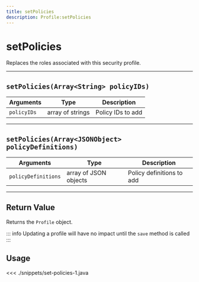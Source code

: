 ```yaml
---
title: setPolicies
description: Profile:setPolicies
---
```


# setPolicies

Replaces the roles associated with this security profile.

---

## `setPolicies(Array<String> policyIDs)`

| Arguments   | Type             | Description       |
| ----------- | ---------------- | ----------------- |
| `policyIDs` | array of strings | Policy IDs to add |

---

## `setPolicies(Array<JSONObject> policyDefinitions)`

| Arguments           | Type                  | Description               |
| ------------------- | --------------------- | ------------------------- |
| `policyDefinitions` | array of JSON objects | Policy definitions to add |

---

## Return Value

Returns the `Profile` object.

::: info
Updating a profile will have no impact until the `save` method is called
:::

## Usage

<<< ./snippets/set-policies-1.java
